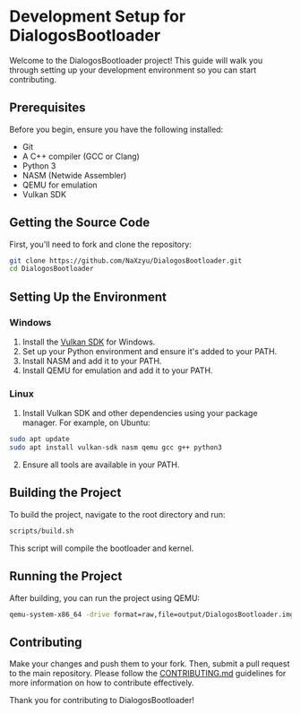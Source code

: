 # Development Setup for DialogosBootloader

Welcome to the DialogosBootloader project! This guide will walk you through setting up your development environment so you can start contributing.

## Prerequisites

Before you begin, ensure you have the following installed:
- Git
- A C++ compiler (GCC or Clang)
- Python 3
- NASM (Netwide Assembler)
- QEMU for emulation
- Vulkan SDK

## Getting the Source Code

First, you'll need to fork and clone the repository:

```bash
git clone https://github.com/NaXzyu/DialogosBootloader.git
cd DialogosBootloader
```

## Setting Up the Environment

### Windows

1. Install the [Vulkan SDK](https://vulkan.lunarg.com/sdk/home) for Windows.
2. Set up your Python environment and ensure it's added to your PATH.
3. Install NASM and add it to your PATH.
4. Install QEMU for emulation and add it to your PATH.

### Linux

1. Install Vulkan SDK and other dependencies using your package manager. For example, on Ubuntu:

```bash
sudo apt update
sudo apt install vulkan-sdk nasm qemu gcc g++ python3
```

2. Ensure all tools are available in your PATH.

## Building the Project

To build the project, navigate to the root directory and run:

```bash
scripts/build.sh
```

This script will compile the bootloader and kernel.

## Running the Project

After building, you can run the project using QEMU:

```bash
qemu-system-x86_64 -drive format=raw,file=output/DialogosBootloader.img
```

## Contributing

Make your changes and push them to your fork. Then, submit a pull request to the main repository. Please follow the [CONTRIBUTING.md](CONTRIBUTING.md) guidelines for more information on how to contribute effectively.

Thank you for contributing to DialogosBootloader!
